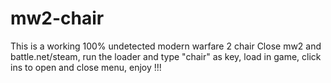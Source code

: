 # mw2-chair
This is a working 100% undetected modern warfare 2 chair
Close mw2 and battle.net/steam, run the loader and type "chair" as key, load in game, click ins to open and close menu, enjoy !!!
